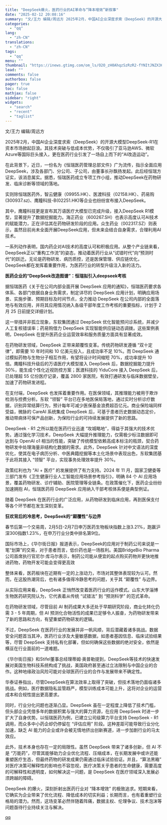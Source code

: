 ```yaml
---
title: "DeepSeek爆火，医药行业的AI革命与“降本增效”新叙事"
date: "2025-02-12 20:08:16"
summary: "文/王力 编辑/周远方 2025年2月，中国AI企业深度求索（DeepSeek）的开源大模型Dee..."
categories:
  - "qq"
lang:
  - "zh-CN"
translations:
  - "zh-CN"
tags:
  - "qq"
menu: ""
thumbnail: "https://inews.gtimg.com/om_ls/O2O_zH0AhqzSzRzR2-fYNItJNZX36g1NAEKZkzoLBFBgUAA_640360/0"
lead: ""
comments: false
authorbox: false
pager: true
toc: false
mathjax: false
sidebar: "right"
widgets:
  - "search"
  - "recent"
  - "taglist"
---
```


文/王力 编辑/周远方

2025年2月，中国AI企业深度求索（DeepSeek）的开源大模型DeepSeek-R1在资本市场掀起巨浪。其技术突破与低成本优势，不仅吸引了亚马逊AWS、微软Azure等国际巨头接入，更在医药行业引发了一场自上而下的“AI改造运动”。

在此背景下，近日，一份名为《恒瑞医药管理总部文件》广为流传，指示全面应用DeepSeek，涉及各部门、分公司、子公司，由董事长孙飘扬发起。此后经恒瑞方证实，该消息属实。据悉，恒瑞医药成立专项工作小组，推动DeepSeek在药物研发、临床诊断等领域的落地。

实则除恒瑞医药外，智云健康（09955.HK）、医渡科技（02158.HK）、药易购(300937.sz)、鹰瞳科技-B(02251.HK)等企业也纷纷宣布接入DeepSeek。

其中，鹰瞳科技更是宣布其万语医疗大模型已完成升级，接入DeepSeek R1模型，显著提升了数据挖掘能力。海正药业（600267.SH）也表示高度认可AI技术的赋能潜力，正在评估其在药物研发阶段的应用。众生药业（002317.SZ）则表示，虽然目前尚未全面开展DeepSeek应用，但未来会结合自身需求，合理利用AI技术。

一系列动作表明，国内药企对AI技术的高度认可和积极应用。从整个产业链来看，DeepSeek正以“重构工作流”的姿态，推动着医药行业从“试错时代”向“预测时代”的跃迁。无论是药物研发、病历质控，还是医保管理、供应链优化，DeepSeek都在发挥着重要作用，为医药行业的转型升级注入新的活力。

**医药企业的“DeepSeek改造图谱”：恒瑞拟引入deepseek考核**

据恒瑞医药《关于在公司内部全面开展 DeepSeek 应用的通知》，恒瑞医药要求各体系、各部门依据自身业务需求，制定详尽的 DeepSeek 应用计划，明确应用场景、实施步骤、预期目标及时间节点，全力推动 DeepSeek 在公司内部的全面落地与有效应用，并将其应用情况纳入各级干部年度工作考核的重要指标，计划于 2 月 25 日前提交详细计划。

这一举措并非孤立现象，东软集团通过 DeepSeek 优化智能预问诊系统，并减少人工复核错误率；药易购借力 DeepSeek 实现智能供应链动态调拨。这些案例表明，DeepSeek 在提升医药企业运营效率和服务质量方面具有显著成效。

在药物研发领域，DeepSeek 正带来颠覆性变革。传统药物研发遵循 “双十定律”，即需要 10 年时间和 10 亿美元投入，且成功率不足 10%。而 DeepSeek 通过模拟药物与生物分子相互作用，有望将设计时间缩短 70%，成功率提升 10 倍。鹰瞳科技升级后的万语医疗大模型接入 DeepSeek 后，数据挖掘能力提升 30%，能生成个性化近视防控方案；医渡科技的 YiduCore 接入 DeepSeek 后，已处理超 55 亿份医疗记录，覆盖 2800 家医院，有效打通研发与临床数据壁垒，加速了药物研发进程。

在支付端，DeepSeek 也发挥着重要作用。在医保领域，其推理能力被用于欺诈检测与控费分析。东软 “领智” 平台已在多地医保局落地，通过实时分析诊疗数据，识别异常结算行为，预计每年可减少医保基金浪费超百亿元。商业保险端同样受益，微脉的 CareAI 系统集成 DeepSeek 后，可基于患者历史数据动态定价，推动带病体可保产品创新，为保险行业的可持续发展提供了新的思路。

DeepSeek - R1 之所以能在医药行业迅速 “攻城略地”，得益于其强大的技术优势。通过强化学习技术，DeepSeek 大幅提升推理能力，仅需极少标注数据即可达到与 OpenAI o1 相当的性能，突破了传统模型依赖高成本标注的瓶颈，契合药物研发中处理海量非结构化数据的需求。此外，DeepSeek 针对中文语法的深度优化，使其在电子病历分析、中医典籍挖掘等本土化场景中表现出色，东软集团基于此将其接入 “领智” 平台，实现事务处理效率提升 30%。

政策红利也为 “AI + 医疗” 的发展提供了有力支持。2024 年 11 月，国家卫健委等三部门发布《卫生健康行业人工智能应用场景参考指引》，明确 84 个 AI 应用场景，覆盖药物研发、诊疗辅助、医院管理等全链条。在政策催化下，医药企业纷纷加速拥抱 AI，恒瑞医药将 DeepSeek 应用纳入干部考核体系便是典型例证。

随着 DeepSeek 在医药行业的广泛应用，从药物研发到临床应用，再到医保支付等各个环节都在发生深刻变革。

**狂欢背后的冷思考，DeepSeek的“颠覆性”与边界**

春节后第一个交易周，2月5日-2月7日申万医药生物板块指数上涨3.21%，跑赢沪深300指数1.23%，在申万行业分类中排名第9位。

国际市场上，《华尔街日报》报道表示，DeepSeek的应用对于制药公司来说是一笔“划算”的交易，对于患者而言，低价药也是一场胜利。美国BridgeBio Pharma公司首席执行官尼尔·库马尔表示，制药公司能从便宜的起点购买药物并更快地推进药物，药物开发可能会变得更高效

整体来看，医药板块在近期有一定的上涨动力，市场对其整体表现较为认可。然而，在这股热潮背后，也有诸多值得冷静思考的问题，关乎其 “颠覆性” 与边界。

从实际应用来看，DeepSeek 正悄然改变着医药行业的运作模式。山东大学淄博生物医药研究院认为，它代表着从传统 “试错法” 到 “预测科学” 的范式革命。

在药物研发领域，尽管目前 AI 制药成果大多还处于早期研究阶段，商业化转化仍需 3 - 5 年周期，但 AI 预测化合物活性的成果已足够令人振奋，为药物研发带来了新的思路和方向，有望重塑药物研发的逻辑。

不过，DeepSeek 在医药行业的发展并非一帆风顺，背后潜藏着诸多挑战。数据安全问题首当其冲，医药行业涉及大量敏感数据，如患者基因信息、临床试验结果等，尽管 DeepSeek 支持私有化部署，但如何确保这些数据的绝对安全，依然是横亘在行业面前的一道难题。

《华尔街日报》和Stifel董事总经理蒂姆·奥普勒提到，DeepSeek等技术的快速发展对美国生物科技系统构成了挑战，美国政府甚至通过立法限制与中国企业的合作。这种地缘政治风险可能对全球医药行业的合作与发展带来不确定性。

华泰证券指出，尽管DeepSeek在算法效率上取得了突破，但技术落地仍面临诸多挑战。例如，医疗数据隐私监管趋严，模型训练成本可能上升，这将对企业的运营成本和合规性提出更高要求。

同时，行业分化问题也逐渐凸显。DeepSeek 虽在一定程度上降低了技术门槛，但头部企业凭借多年的数据积累与强大的算力资源，在应用 DeepSeek 时进一步扩大了自身优势。以恒瑞医药为例，已建立公司级算力平台支持 DeepSeek - R1 调用，而众多中小药企却仍停留在 “评估应用” 阶段。这种差距可能导致行业分化加速，缺乏 AI 能力的企业或许会被无情地挤出创新赛道，进一步加剧行业的马太效应。

此外，技术本身也存在一定的局限性。虽然 DeepSeek 带来了诸多创新，但 AI 不是 “万能药”，尽管其能够助力企业优化流程、压缩成本，在长期发展中或许还能重塑医疗生态，但最终药物的研发成果仍需通过临床试验验证。并且，“算法黑箱” 对医疗决策可解释性的影响也不容忽视，医疗决策关乎患者的生命健康，需要高度的可解释性和透明度，如何解决这一问题，是 DeepSeek 在医疗领域深入发展必须跨越的障碍。

DeepSeek 的爆火，深刻折射出医药行业对 “降本增效” 的极致追求。短期来看，它确实为企业带来了优化流程、降低成本的切实利益；长期而言，也有着重塑行业格局的潜力。然而，这场变革必然伴随着阵痛，数据主权、伦理争议、技术泡沫等问题亟待行业持续关注与解决。

[qq](https://new.qq.com/rain/a/20250212A08OIS00)
